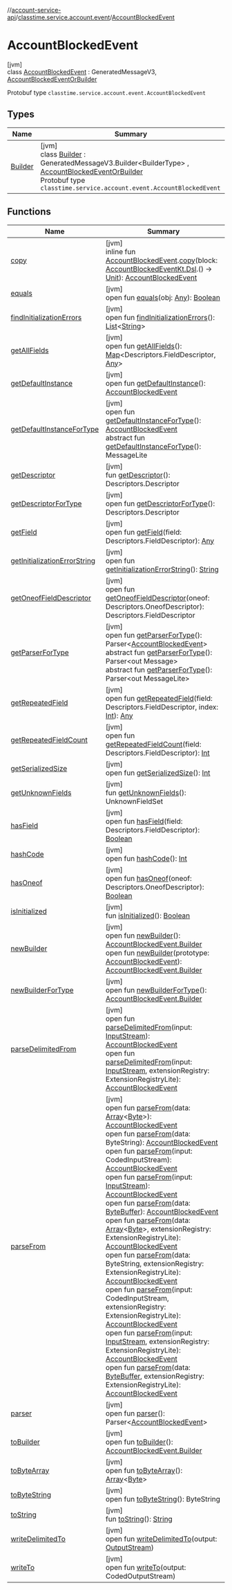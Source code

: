 //[account-service-api](../../../index.md)/[classtime.service.account.event](../index.md)/[AccountBlockedEvent](index.md)

# AccountBlockedEvent

[jvm]\
class [AccountBlockedEvent](index.md) : GeneratedMessageV3, [AccountBlockedEventOrBuilder](../-account-blocked-event-or-builder/index.md)

Protobuf type `classtime.service.account.event.AccountBlockedEvent`

## Types

| Name | Summary |
|---|---|
| [Builder](-builder/index.md) | [jvm]<br>class [Builder](-builder/index.md) : GeneratedMessageV3.Builder&lt;BuilderType&gt; , [AccountBlockedEventOrBuilder](../-account-blocked-event-or-builder/index.md)<br>Protobuf type `classtime.service.account.event.AccountBlockedEvent` |

## Functions

| Name | Summary |
|---|---|
| [copy](../copy.md) | [jvm]<br>inline fun [AccountBlockedEvent](index.md).[copy](../copy.md)(block: [AccountBlockedEventKt.Dsl](../-account-blocked-event-kt/-dsl/index.md).() -&gt; [Unit](https://kotlinlang.org/api/latest/jvm/stdlib/kotlin/-unit/index.html)): [AccountBlockedEvent](index.md) |
| [equals](equals.md) | [jvm]<br>open fun [equals](equals.md)(obj: [Any](https://kotlinlang.org/api/latest/jvm/stdlib/kotlin/-any/index.html)): [Boolean](https://kotlinlang.org/api/latest/jvm/stdlib/kotlin/-boolean/index.html) |
| [findInitializationErrors](../-password-reset-event/index.md#-812419917%2FFunctions%2F1931141392) | [jvm]<br>open fun [findInitializationErrors](../-password-reset-event/index.md#-812419917%2FFunctions%2F1931141392)(): [List](https://docs.oracle.com/javase/8/docs/api/java/util/List.html)&lt;[String](https://docs.oracle.com/javase/8/docs/api/java/lang/String.html)&gt; |
| [getAllFields](../-password-reset-event/index.md#-881691077%2FFunctions%2F1931141392) | [jvm]<br>open fun [getAllFields](../-password-reset-event/index.md#-881691077%2FFunctions%2F1931141392)(): [Map](https://docs.oracle.com/javase/8/docs/api/java/util/Map.html)&lt;Descriptors.FieldDescriptor, [Any](https://kotlinlang.org/api/latest/jvm/stdlib/kotlin/-any/index.html)&gt; |
| [getDefaultInstance](get-default-instance.md) | [jvm]<br>open fun [getDefaultInstance](get-default-instance.md)(): [AccountBlockedEvent](index.md) |
| [getDefaultInstanceForType](get-default-instance-for-type.md) | [jvm]<br>open fun [getDefaultInstanceForType](get-default-instance-for-type.md)(): [AccountBlockedEvent](index.md)<br>abstract fun [getDefaultInstanceForType](../-password-reset-event/-builder/index.md#-889905270%2FFunctions%2F1931141392)(): MessageLite |
| [getDescriptor](get-descriptor.md) | [jvm]<br>fun [getDescriptor](get-descriptor.md)(): Descriptors.Descriptor |
| [getDescriptorForType](../-password-reset-event/index.md#-339032575%2FFunctions%2F1931141392) | [jvm]<br>open fun [getDescriptorForType](../-password-reset-event/index.md#-339032575%2FFunctions%2F1931141392)(): Descriptors.Descriptor |
| [getField](../-password-reset-event/index.md#-1468392733%2FFunctions%2F1931141392) | [jvm]<br>open fun [getField](../-password-reset-event/index.md#-1468392733%2FFunctions%2F1931141392)(field: Descriptors.FieldDescriptor): [Any](https://kotlinlang.org/api/latest/jvm/stdlib/kotlin/-any/index.html) |
| [getInitializationErrorString](../-password-reset-event/index.md#150260564%2FFunctions%2F1931141392) | [jvm]<br>open fun [getInitializationErrorString](../-password-reset-event/index.md#150260564%2FFunctions%2F1931141392)(): [String](https://docs.oracle.com/javase/8/docs/api/java/lang/String.html) |
| [getOneofFieldDescriptor](../-password-reset-event/index.md#278248706%2FFunctions%2F1931141392) | [jvm]<br>open fun [getOneofFieldDescriptor](../-password-reset-event/index.md#278248706%2FFunctions%2F1931141392)(oneof: Descriptors.OneofDescriptor): Descriptors.FieldDescriptor |
| [getParserForType](get-parser-for-type.md) | [jvm]<br>open fun [getParserForType](get-parser-for-type.md)(): Parser&lt;[AccountBlockedEvent](index.md)&gt;<br>abstract fun [getParserForType](../-password-reset-event/index.md#778616491%2FFunctions%2F1931141392)(): Parser&lt;out Message&gt;<br>abstract fun [getParserForType](../-password-reset-event/index.md#-723557255%2FFunctions%2F1931141392)(): Parser&lt;out MessageLite&gt; |
| [getRepeatedField](../-password-reset-event/index.md#-574192867%2FFunctions%2F1931141392) | [jvm]<br>open fun [getRepeatedField](../-password-reset-event/index.md#-574192867%2FFunctions%2F1931141392)(field: Descriptors.FieldDescriptor, index: [Int](https://kotlinlang.org/api/latest/jvm/stdlib/kotlin/-int/index.html)): [Any](https://kotlinlang.org/api/latest/jvm/stdlib/kotlin/-any/index.html) |
| [getRepeatedFieldCount](../-password-reset-event/index.md#1483673896%2FFunctions%2F1931141392) | [jvm]<br>open fun [getRepeatedFieldCount](../-password-reset-event/index.md#1483673896%2FFunctions%2F1931141392)(field: Descriptors.FieldDescriptor): [Int](https://kotlinlang.org/api/latest/jvm/stdlib/kotlin/-int/index.html) |
| [getSerializedSize](get-serialized-size.md) | [jvm]<br>open fun [getSerializedSize](get-serialized-size.md)(): [Int](https://kotlinlang.org/api/latest/jvm/stdlib/kotlin/-int/index.html) |
| [getUnknownFields](get-unknown-fields.md) | [jvm]<br>fun [getUnknownFields](get-unknown-fields.md)(): UnknownFieldSet |
| [hasField](../-password-reset-event/index.md#1355327007%2FFunctions%2F1931141392) | [jvm]<br>open fun [hasField](../-password-reset-event/index.md#1355327007%2FFunctions%2F1931141392)(field: Descriptors.FieldDescriptor): [Boolean](https://kotlinlang.org/api/latest/jvm/stdlib/kotlin/-boolean/index.html) |
| [hashCode](hash-code.md) | [jvm]<br>open fun [hashCode](hash-code.md)(): [Int](https://kotlinlang.org/api/latest/jvm/stdlib/kotlin/-int/index.html) |
| [hasOneof](../-password-reset-event/index.md#-52289665%2FFunctions%2F1931141392) | [jvm]<br>open fun [hasOneof](../-password-reset-event/index.md#-52289665%2FFunctions%2F1931141392)(oneof: Descriptors.OneofDescriptor): [Boolean](https://kotlinlang.org/api/latest/jvm/stdlib/kotlin/-boolean/index.html) |
| [isInitialized](is-initialized.md) | [jvm]<br>fun [isInitialized](is-initialized.md)(): [Boolean](https://kotlinlang.org/api/latest/jvm/stdlib/kotlin/-boolean/index.html) |
| [newBuilder](new-builder.md) | [jvm]<br>open fun [newBuilder](new-builder.md)(): [AccountBlockedEvent.Builder](-builder/index.md)<br>open fun [newBuilder](new-builder.md)(prototype: [AccountBlockedEvent](index.md)): [AccountBlockedEvent.Builder](-builder/index.md) |
| [newBuilderForType](new-builder-for-type.md) | [jvm]<br>open fun [newBuilderForType](new-builder-for-type.md)(): [AccountBlockedEvent.Builder](-builder/index.md) |
| [parseDelimitedFrom](parse-delimited-from.md) | [jvm]<br>open fun [parseDelimitedFrom](parse-delimited-from.md)(input: [InputStream](https://docs.oracle.com/javase/8/docs/api/java/io/InputStream.html)): [AccountBlockedEvent](index.md)<br>open fun [parseDelimitedFrom](parse-delimited-from.md)(input: [InputStream](https://docs.oracle.com/javase/8/docs/api/java/io/InputStream.html), extensionRegistry: ExtensionRegistryLite): [AccountBlockedEvent](index.md) |
| [parseFrom](parse-from.md) | [jvm]<br>open fun [parseFrom](parse-from.md)(data: [Array](https://kotlinlang.org/api/latest/jvm/stdlib/kotlin/-array/index.html)&lt;[Byte](https://kotlinlang.org/api/latest/jvm/stdlib/kotlin/-byte/index.html)&gt;): [AccountBlockedEvent](index.md)<br>open fun [parseFrom](parse-from.md)(data: ByteString): [AccountBlockedEvent](index.md)<br>open fun [parseFrom](parse-from.md)(input: CodedInputStream): [AccountBlockedEvent](index.md)<br>open fun [parseFrom](parse-from.md)(input: [InputStream](https://docs.oracle.com/javase/8/docs/api/java/io/InputStream.html)): [AccountBlockedEvent](index.md)<br>open fun [parseFrom](parse-from.md)(data: [ByteBuffer](https://docs.oracle.com/javase/8/docs/api/java/nio/ByteBuffer.html)): [AccountBlockedEvent](index.md)<br>open fun [parseFrom](parse-from.md)(data: [Array](https://kotlinlang.org/api/latest/jvm/stdlib/kotlin/-array/index.html)&lt;[Byte](https://kotlinlang.org/api/latest/jvm/stdlib/kotlin/-byte/index.html)&gt;, extensionRegistry: ExtensionRegistryLite): [AccountBlockedEvent](index.md)<br>open fun [parseFrom](parse-from.md)(data: ByteString, extensionRegistry: ExtensionRegistryLite): [AccountBlockedEvent](index.md)<br>open fun [parseFrom](parse-from.md)(input: CodedInputStream, extensionRegistry: ExtensionRegistryLite): [AccountBlockedEvent](index.md)<br>open fun [parseFrom](parse-from.md)(input: [InputStream](https://docs.oracle.com/javase/8/docs/api/java/io/InputStream.html), extensionRegistry: ExtensionRegistryLite): [AccountBlockedEvent](index.md)<br>open fun [parseFrom](parse-from.md)(data: [ByteBuffer](https://docs.oracle.com/javase/8/docs/api/java/nio/ByteBuffer.html), extensionRegistry: ExtensionRegistryLite): [AccountBlockedEvent](index.md) |
| [parser](parser.md) | [jvm]<br>open fun [parser](parser.md)(): Parser&lt;[AccountBlockedEvent](index.md)&gt; |
| [toBuilder](to-builder.md) | [jvm]<br>open fun [toBuilder](to-builder.md)(): [AccountBlockedEvent.Builder](-builder/index.md) |
| [toByteArray](../-password-reset-event/index.md#-893058881%2FFunctions%2F1931141392) | [jvm]<br>open fun [toByteArray](../-password-reset-event/index.md#-893058881%2FFunctions%2F1931141392)(): [Array](https://kotlinlang.org/api/latest/jvm/stdlib/kotlin/-array/index.html)&lt;[Byte](https://kotlinlang.org/api/latest/jvm/stdlib/kotlin/-byte/index.html)&gt; |
| [toByteString](../-password-reset-event/index.md#1590314737%2FFunctions%2F1931141392) | [jvm]<br>open fun [toByteString](../-password-reset-event/index.md#1590314737%2FFunctions%2F1931141392)(): ByteString |
| [toString](../-password-reset-event/index.md#-1084302645%2FFunctions%2F1931141392) | [jvm]<br>fun [toString](../-password-reset-event/index.md#-1084302645%2FFunctions%2F1931141392)(): [String](https://docs.oracle.com/javase/8/docs/api/java/lang/String.html) |
| [writeDelimitedTo](../-password-reset-event/index.md#938978067%2FFunctions%2F1931141392) | [jvm]<br>open fun [writeDelimitedTo](../-password-reset-event/index.md#938978067%2FFunctions%2F1931141392)(output: [OutputStream](https://docs.oracle.com/javase/8/docs/api/java/io/OutputStream.html)) |
| [writeTo](write-to.md) | [jvm]<br>open fun [writeTo](write-to.md)(output: CodedOutputStream) |
